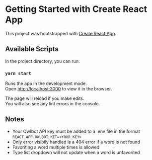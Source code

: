 # Getting Started with Create React App

This project was bootstrapped with [Create React App](https://github.com/facebook/create-react-app).

## Available Scripts

In the project directory, you can run:

### `yarn start`

Runs the app in the development mode.\
Open [http://localhost:3000](http://localhost:3000) to view it in the browser.

The page will reload if you make edits.\
You will also see any lint errors in the console.

## Notes
- Your Owlbot API key must be added to a .env file in the format `REACT_APP_OWLBOT_KET=<YOUR_KEY>`
- Only error visibily handled is a 404 error if a word is not found 
- Favoriting a word multiple times is allowed
- Type list dropdown will not update when a word is unfavorited 
